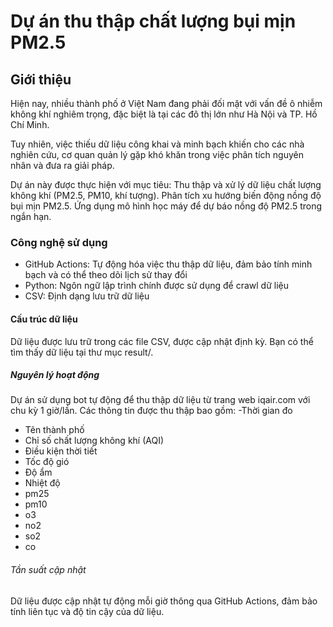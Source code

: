 # Dự án thu thập chất lượng bụi mịn PM2.5

## Giới thiệu 

Hiện nay, nhiều thành phố ở Việt Nam đang phải đối mặt với vấn đề ô nhiễm không khí nghiêm trọng, đặc biệt là tại các đô thị lớn như Hà Nội và TP. Hồ Chí Minh.

Tuy nhiên, việc thiếu dữ liệu công khai và minh bạch khiến cho các nhà nghiên cứu, cơ quan quản lý gặp khó khăn trong việc phân tích nguyên nhân và đưa ra giải pháp.

Dự án này được thực hiện với mục tiêu:
Thu thập và xử lý dữ liệu chất lượng không khí (PM2.5, PM10, khí tượng).
Phân tích xu hướng biến động nồng độ bụi mịn PM2.5.
Ứng dụng mô hình học máy để dự báo nồng độ PM2.5 trong ngắn hạn.

### Công nghệ sử dụng 

- GitHub Actions: Tự động hóa việc thu thập dữ liệu, đảm bảo tính minh bạch và có thể theo dõi lịch sử thay đổi
- Python: Ngôn ngữ lập trình chính được sử dụng để crawl dữ liệu
- CSV: Định dạng lưu trữ dữ liệu
#### Cấu trúc dữ liệu

Dữ liệu được lưu trữ trong các file CSV, được cập nhật định kỳ. Bạn có thể tìm thấy dữ liệu tại thư mục result/.

##### Nguyên lý hoạt động

Dự án sử dụng bot tự động để thu thập dữ liệu từ trang web iqair.com với chu kỳ 1 giờ/lần. Các thông tin được thu thập bao gồm:
-Thời gian đo
- Tên thành phố
- Chỉ số chất lượng không khí (AQI)
- Điều kiện thời tiết
- Tốc độ gió
- Độ ẩm
- Nhiệt độ
- pm25
- pm10
- o3
- no2
- so2
- co
###### Tần suất cập nhật

Dữ liệu được cập nhật tự động mỗi giờ thông qua GitHub Actions, đảm bảo tính liên tục và độ tin cậy của dữ liệu.

